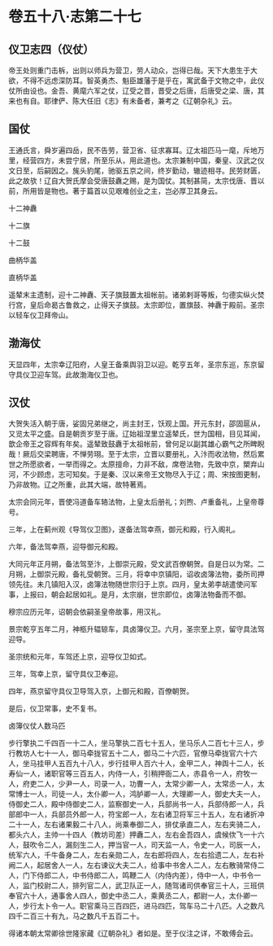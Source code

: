 # 卷五十八·志第二十七

## 仪卫志四（仪仗）

帝王处则重门击柝，出则以师兵为营卫，劳人动众，岂得已哉。天下大患生于大欲，不得不远虑深防耳。智英勇杰、魁臣雄藩于是乎在，寓武备于文物之中，此仪仗所由设也。金吾、黄麾六军之仗，辽受之晋，晋受之后唐，后唐受之梁、唐，其来也有自。耶律俨、陈大任旧《志》有未备者，兼考之《辽朝杂礼》云。

## 国仗

王通氏言，舜岁遍四岳，民不告劳，营卫省、征求寡耳。辽太祖匹马一麾，斥地万里，经营四方，未尝宁居，所至乐从，用此道也。太宗兼制中国，秦皇、汉武之仪文日至，后嗣因之。旄头豹尾，驰驱五京之间，终岁勤动，辙迹相寻。民劳财匮，此之故欤！辽自大贺氏摩会受唐鼓纛之赐，是为国仗。其制甚简，太宗伐唐、晋以前，所用皆是物也。著于篇首以见艰难创业之主，岂必厚卫其身云。

十二神纛

十二旗

十二鼓

曲柄华盖

直柄华盖

遥辇末主遗制，迎十二神纛、天子旗鼓置太祖帐前。诸弟剌哥等叛，匀德实纵火焚行宫，皇后命曷古鲁救之，止得天子旗鼓。太宗即位，置旗鼓、神纛于殿前。圣宗以轻车仪卫拜帝山。

## 渤海仗

天显四年，太宗幸辽阳府，人皇王备乘舆羽卫以迎。乾亨五年，圣宗东巡，东京留守具仪卫迎车驾。此故渤海仪卫也。

## 汉仗

大贺失活入朝于唐，娑固兄弟继之，尚主封王，饫观上国。开元东封，邵固扈从，又览太平之盛。自是朝贡岁至于唐。辽始祖涅里立遥辇氏，世为国相，目见耳闻，歆企帝王之容辉有年矣。遥辇致鼓纛于太祖帐前，曾何足以副其雄心霸气之所睥睨哉！厥后交梁聘唐，不惮劳珝。至于太宗，立晋以要册礼，入汴而收法物，然后累世之所愿欲者，一举而得之。太原擅命，力非不敌，席卷法物，先致中京，槊弃山河，不少顾虑，志可知矣。于是秦、汉以来帝王文物尽入于辽；周、宋按图更制，乃非故物。辽之所重，此其大端，故特著焉。

太宗会同元年，晋使冯道备车辂法物，上皇太后册礼；刘煦、卢重备礼，上皇帝尊号。

三年，上在蓟州观《导驾仪卫图》，遂备法驾幸燕，御元和殿，行入阁礼。

六年，备法驾幸燕，迎导御元和殿。

大同元年正月朔，备法驾至汴，上御崇元殿，受文武百僚朝贺。自是日以为常。二月朔，上御崇元殿，备礼受朝贺。三月，将幸中京镇阳，诏收卤簿法物，委所司押领先往。未几镇阳入汉，卤簿法物随世宗归于上京。四月，皇太弟李胡遣使问军事，上报曰，朝会起居如礼。是月，太宗崩，世宗即位，卤簿法物备而不御。

穆宗应历元年，诏朝会依嗣圣皇帝故事，用汉礼。

景宗乾亨五年二月，神柩升辒辌车，具卤簿仪卫。六月，圣宗至上京，留守具法驾迎导。

圣宗统和元年，车驾还上京，迎导仪卫如式。

三年，驾幸上京，留守具仪卫奉迎。

四年，燕京留守具仪卫导驾入京，上御元和殿，百僚朝贺。

是后，仪卫常事，史不复书。

卤簿仪仗人数马匹

步行擎执二千四百一十二人，坐马擎执二百七十五人，坐马乐人二百七十三人，步行教坊人七十一人，御马牵拢官五十二人，御马二十六匹，官僚马牵拢官六十六人，坐马挂甲人五百九十八人，步行挂甲人百六十人，金甲二人，神舆十二人，长寿仙一人，诸职官等三百五人，内侍一人，引稍押衙二人，赤县令一人，府牧一人，府吏二人，少尹一人，司录一人，功曹一人，太常少卿一人，太常丞一人，太常博士一人，司徒一人，太仆卿一人，鸿胪卿一人，大理卿一人，御史大夫一人，侍御史二人，殿中侍御史二人，监察御史一人，兵部尚书一人，兵部侍郎一人，兵部郎中一人，兵部员外郎一人，符宝郎一人，左右诸卫将军三十五人，左右诸折冲二十一人，左右诸果毅二十八人，尚乘奉御二人，排仗承直二人，左右夹骑二人，都头六人，主帅一十四人（教坊司差）押纛二人，左右金吾四人，虞候佽飞一十六人，鼓吹令二人，漏刻生二人，押当官一人，司天监一人，令史一人，司辰一人，统军六人，千牛备身二人，左右亲勋二人，左右郎将四人，左右拾遗二人，左右补阙二人，起居舍人一人，左右谏议大夫二人，给事中书舍人二人，左右散骑常侍二人，门下侍郎二人，中书侍郎二人，鸣鞭二人（内侍内差），侍中一人，中书令一人，监门校尉二人，排列官二人，武卫队正一人，随驾诸司供奉官三十人，三班供奉官六十人，通事舍人四人，御史中丞二人，乘黄丞二人，都尉一人，太仆卿一人，步行太卜令一人。职官乘马三百四匹，进马四匹，驾车马二十八匹。人之数凡四千二百三十有九，马之数凡千五百二十。

得诸本朝太常卿徐世隆家藏《辽朝杂礼》者如是。至于仪注之详，不敢傅会云。
